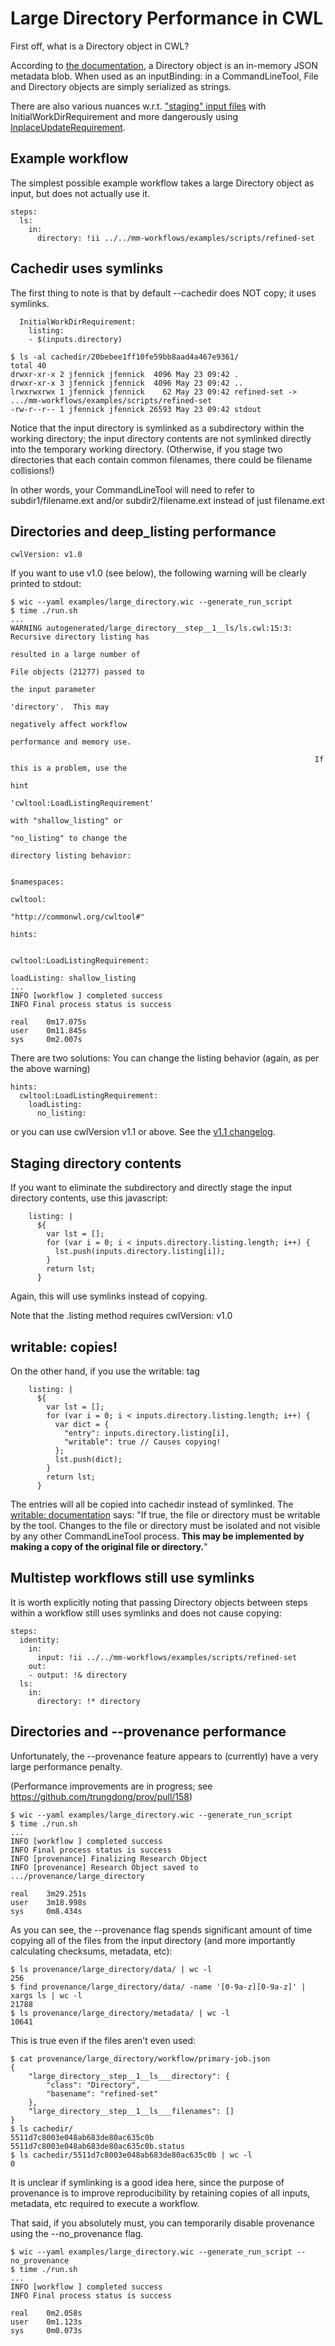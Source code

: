 # Large Directory Performance in CWL

First off, what is a Directory object in CWL?

According to [the documentation](https://www.commonwl.org/v1.2/CommandLineTool.html#Directory), a Directory object is an in-memory JSON metadata blob. When used as an inputBinding: in a CommandLineTool, File and Directory objects are simply serialized as strings.

There are also various nuances w.r.t. ["staging" input files](https://www.commonwl.org/user_guide/topics/staging-input-files.html) with InitialWorkDirRequirement and more dangerously using [InplaceUpdateRequirement](https://www.commonwl.org/v1.2/CommandLineTool.html#InplaceUpdateRequirement).

## Example workflow
The simplest possible example workflow takes a large Directory object as input, but does not actually use it.
```
steps:
  ls:
    in:
      directory: !ii ../../mm-workflows/examples/scripts/refined-set
```

## Cachedir uses symlinks
The first thing to note is that by default --cachedir does NOT copy; it uses symlinks.

```
  InitialWorkDirRequirement:
    listing:
    - $(inputs.directory)
```

```
$ ls -al cachedir/20bebee1ff10fe59bb8aad4a467e9361/
total 40
drwxr-xr-x 2 jfennick jfennick  4096 May 23 09:42 .
drwxr-xr-x 3 jfennick jfennick  4096 May 23 09:42 ..
lrwxrwxrwx 1 jfennick jfennick    62 May 23 09:42 refined-set -> .../mm-workflows/examples/scripts/refined-set
-rw-r--r-- 1 jfennick jfennick 26593 May 23 09:42 stdout
```

Notice that the input directory is symlinked as a subdirectory within the working directory; the input directory contents are not symlinked directly into the temporary working directory. (Otherwise, if you stage two directories that each contain common filenames, there could be filename collisions!)

In other words, your CommandLineTool will need to refer to subdir1/filename.ext and/or subdir2/filename.ext instead of just filename.ext

## Directories and deep_listing performance

```
cwlVersion: v1.0
```

If you want to use v1.0 (see below), the following warning will be clearly printed to stdout:

```
$ wic --yaml examples/large_directory.wic --generate_run_script
$ time ./run.sh
...
WARNING autogenerated/large_directory__step__1__ls/ls.cwl:15:3: Recursive directory listing has
                                                                    resulted in a large number of
                                                                    File objects (21277) passed to
                                                                    the input parameter
                                                                    'directory'.  This may
                                                                    negatively affect workflow
                                                                    performance and memory use.

                                                                    If this is a problem, use the
                                                                    hint
                                                                    'cwltool:LoadListingRequirement'
                                                                    with "shallow_listing" or
                                                                    "no_listing" to change the
                                                                    directory listing behavior:

                                                                    $namespaces:
                                                                      cwltool:
                                                                      "http://commonwl.org/cwltool#"
                                                                    hints:

                                                                      cwltool:LoadListingRequirement:
                                                                        loadListing: shallow_listing
...
INFO [workflow ] completed success
INFO Final process status is success

real    0m17.075s
user    0m11.845s
sys     0m2.007s
```

There are two solutions: You can change the listing behavior (again, as per the above warning)

```
hints:
  cwltool:LoadListingRequirement:
    loadListing:
      no_listing:
```

or you can use cwlVersion v1.1 or above. See the [v1.1 changelog](https://www.commonwl.org/v1.1/CommandLineTool.html#Changelog).

## Staging directory contents

If you want to eliminate the subdirectory and directly stage the input directory contents, use this javascript:

```
    listing: |
      ${
        var lst = [];
        for (var i = 0; i < inputs.directory.listing.length; i++) {
          lst.push(inputs.directory.listing[i]);
        }
        return lst;
      }
```

Again, this will use symlinks instead of copying.

Note that the .listing method requires cwlVersion: v1.0

## writable: copies!

On the other hand, if you use the writable: tag

```
    listing: |
      ${
        var lst = [];
        for (var i = 0; i < inputs.directory.listing.length; i++) {
          var dict = {
            "entry": inputs.directory.listing[i],
            "writable": true // Causes copying!
          };
          lst.push(dict);
        }
        return lst;
      }
```

The entries will all be copied into cachedir instead of symlinked.  The [writable: documentation](https://www.commonwl.org/v1.1/CommandLineTool.html#Dirent) says: "If true, the file or directory must be writable by the tool. Changes to the file or directory must be isolated and not visible by any other CommandLineTool process. **This may be implemented by making a copy of the original file or directory.**"

## Multistep workflows still use symlinks

It is worth explicitly noting that passing Directory objects between steps within a workflow still uses symlinks and does not cause copying:

```
steps:
  identity:
    in:
      input: !ii ../../mm-workflows/examples/scripts/refined-set
    out:
    - output: !& directory
  ls:
    in:
      directory: !* directory
```

## Directories and --provenance performance

Unfortunately, the --provenance feature appears to (currently) have a very large performance penalty.

(Performance improvements are in progress; see https://github.com/trungdong/prov/pull/158)

```
$ wic --yaml examples/large_directory.wic --generate_run_script
$ time ./run.sh
...
INFO [workflow ] completed success
INFO Final process status is success
INFO [provenance] Finalizing Research Object
INFO [provenance] Research Object saved to .../provenance/large_directory

real    3m29.251s
user    3m18.998s
sys     0m8.434s
```

As you can see, the --provenance flag spends significant amount of time copying all of the files from the input directory (and more importantly calculating checksums, metadata, etc):

```
$ ls provenance/large_directory/data/ | wc -l
256
$ find provenance/large_directory/data/ -name '[0-9a-z][0-9a-z]' | xargs ls | wc -l
21788
$ ls provenance/large_directory/metadata/ | wc -l
10641
```

This is true even if the files aren't even used:

```
$ cat provenance/large_directory/workflow/primary-job.json
{
    "large_directory__step__1__ls___directory": {
        "class": "Directory",
        "basename": "refined-set"
    },
    "large_directory__step__1__ls___filenames": []
}
$ ls cachedir/
5511d7c8003e048ab683de80ac635c0b  5511d7c8003e048ab683de80ac635c0b.status
$ ls cachedir/5511d7c8003e048ab683de80ac635c0b | wc -l
0
```

It is unclear if symlinking is a good idea here, since the purpose of provenance is to improve reproducibility by retaining copies of all inputs, metadata, etc required to execute a workflow.

That said, if you absolutely must, you can temporarily disable provenance using the --no_provenance flag.

```
$ wic --yaml examples/large_directory.wic --generate_run_script --no_provenance
$ time ./run.sh
...
INFO [workflow ] completed success
INFO Final process status is success

real    0m2.058s
user    0m1.123s
sys     0m0.073s
```